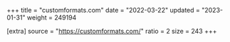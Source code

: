 +++
title = "customformats.com"
date = "2022-03-22"
updated = "2023-01-31"
weight = 249194

[extra]
source = "https://customformats.com/"
ratio = 2
size = 243
+++
